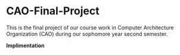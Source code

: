 # CAO-Final-Project
This is the final project of our course work in Computer Architecture Organization (CAO) during our sophomore year second semester.

**Implimentation**
